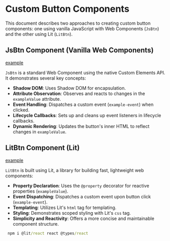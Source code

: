 # Custom Button Components

This document describes two approaches to creating custom button components: one using vanilla JavaScript with Web Components (`JsBtn`) and the other using Lit (`LitBtn`).

## JsBtn Component (Vanilla Web Components)
[example](src%2Fjs-btn.js)

`JsBtn` is a standard Web Component using the native Custom Elements API. It demonstrates several key concepts:

- **Shadow DOM**: Uses Shadow DOM for encapsulation.
- **Attribute Observation**: Observes and reacts to changes in the `exampleValue` attribute.
- **Event Handling**: Dispatches a custom event (`example-event`) when clicked.
- **Lifecycle Callbacks**: Sets up and cleans up event listeners in lifecycle callbacks.
- **Dynamic Rendering**: Updates the button's inner HTML to reflect changes in `exampleValue`.

## LitBtn Component (Lit)
[example](src%2Flit-btn.ts)

`LitBtn` is built using Lit, a library for building fast, lightweight web components:

- **Property Declaration**: Uses the `@property` decorator for reactive properties (`exampleValue`).
- **Event Dispatching**: Dispatches a custom event upon button click  (`example-event`).
- **Templating**: Utilizes Lit's `html` tag for templating.
- **Styling**: Demonstrates scoped styling with Lit's `css` tag.
- **Simplicity and Reactivity**: Offers a more concise and maintainable component structure.


```cmd
 npm i @lit/react react @types/react
```
